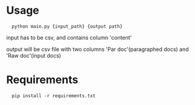 # Usage

```
  python main.py {input_path} {output path}
```

input has to be csv, and contains column 'content'

output will be csv file with two columns 'Par doc'(paragraphed docs) and 'Raw doc'(input docs)

# Requirements

```
  pip install -r requirements.txt
```
